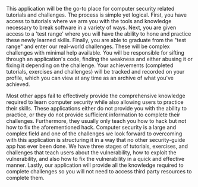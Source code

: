 This application will be the go-to place for computer security related tutorials and challenges. The process is simple yet logical. First, you have access to tutorials where we arm you with the tools and knowledge necessary to break software in a variety of ways. Next, you are given access to a 'test range' where you will have the ability to hone and practice these newly learned skills. Finally, you are able to graduate from the "test range" and enter our real-world challenges. These will be complex challenges with minimal help available. You will be responsible for sifting through an application's code, finding the weakness and either abusing it or fixing it depending on the challenge. Your achievements (completed tutorials, exercises and challenges) will be tracked and recorded on your profile, which you can view at any time as an archive of what you've achieved. 

Most other apps fail to effectively provide the comprehensive knowledge required to learn computer security while also allowing users to practice their skills. These applications either do not provide you with the ability to practice, or they do not provide sufficient information to complete their challenges. Furthermore, they usually only teach you how to hack but not how to fix the aforementioned hack. Computer security is a large and complex field and one of the challenges we look forward to overcoming with this application is structuring it in a way that no other security-guide app has ever been done. We have three stages of tutorials, exercises, and challenges that teach users about the vulnerability, how to exploit the vulnerability, and also how to fix the vulnerability in a quick and effective manner. Lastly, our application will provide all the knowledge required to complete challenges so you will not need to access third party resources to complete them.
